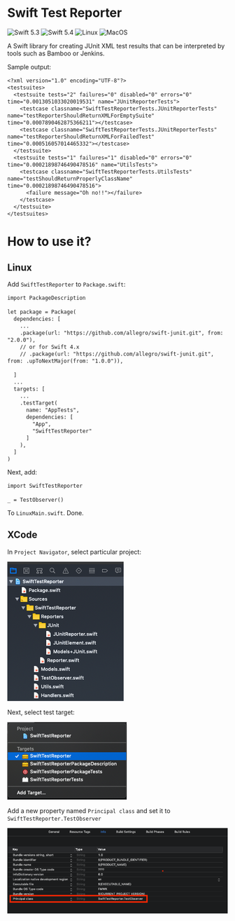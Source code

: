 # Swift Test Reporter

![Swift 5.3](https://img.shields.io/badge/swift-5.3-brightgreen.svg)
![Swift 5.4](https://img.shields.io/badge/swift-5.4-brightgreen.svg)
![Linux](https://img.shields.io/badge/linux-brightgreen.svg)
![MacOS](https://img.shields.io/badge/macos-brightgreen.svg)


A Swift library for creating JUnit XML test results that can be interpreted by tools such as Bamboo or Jenkins.

Sample output:

```
<?xml version="1.0" encoding="UTF-8"?>
<testsuites>
  <testsuite tests="2" failures="0" disabled="0" errors="0" time="0.0013051033020019531" name="JUnitReporterTests">
    <testcase classname="SwiftTestReporterTests.JUnitReporterTests" name="testReporterShouldReturnXMLForEmptySuite" time="0.0007890462875366211"></testcase>
    <testcase classname="SwiftTestReporterTests.JUnitReporterTests" name="testReporterShouldReturnXMLForFailedTest" time="0.000516057014465332"></testcase>
  </testsuite>
  <testsuite tests="1" failures="1" disabled="0" errors="0" time="0.00021898746490478516" name="UtilsTests">
    <testcase classname="SwiftTestReporterTests.UtilsTests" name="testShouldReturnProperlyClassName" time="0.00021898746490478516">
      <failure message="Oh no!!"></failure>
    </testcase>
  </testsuite>
</testsuites>
```

# How to use it?
## Linux
Add ``SwiftTestReporter`` to ``Package.swift``:

```
import PackageDescription

let package = Package(
  dependencies: [
    ...
    .package(url: "https://github.com/allegro/swift-junit.git", from: "2.0.0"),
    // or for Swift 4.x
    // .package(url: "https://github.com/allegro/swift-junit.git", from: .upToNextMajor(from: "1.0.0")),
                
  ]
  ...
  targets: [
    ...
    .testTarget(
      name: "AppTests",
      dependencies: [
        "App",
        "SwiftTestReporter"
      ]
    ),
  ]
)
```

Next, add:
```
import SwiftTestReporter

_ = TestObserver()
```
To ``LinuxMain.swift``. Done.

## XCode
In ``Project Navigator``, select particular project:

![test](doc/intro-mac-1.png)

Next, select test target:

![test](doc/intro-mac-2.png)

Add a new property named ``Principal class`` and set it to ``SwiftTestReporter.TestObserver``

![test](doc/intro-mac-3.png)
